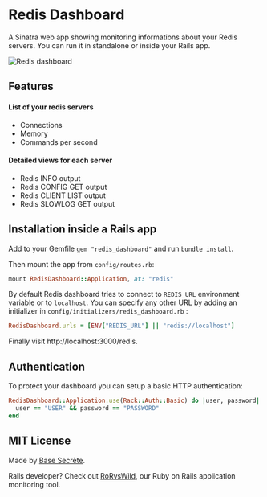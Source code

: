 # Redis Dashboard

A Sinatra web app showing monitoring informations about your Redis servers.
You can run it in standalone or inside your Rails app.

![Redis dashboard](https://github.com/BaseSecrete/redis_dashboard/blob/master/screenshot.jpg)

## Features

#### List of your redis servers
  - Connections
  - Memory
  - Commands per second

#### Detailed views for each server
  - Redis INFO output
  - Redis CONFIG GET output
  - Redis CLIENT LIST output
  - Redis SLOWLOG GET output

## Installation inside a Rails app

Add to your Gemfile `gem "redis_dashboard"` and run `bundle install`.

Then mount the app from `config/routes.rb`:
```ruby
mount RedisDashboard::Application, at: "redis"
```

By default Redis dashboard tries to connect to `REDIS_URL` environment variable or to `localhost`. You can specify any other URL by adding an initializer in `config/initializers/redis_dashboard.rb` :
```ruby
RedisDashboard.urls = [ENV["REDIS_URL"] || "redis://localhost"]
```

Finally visit http://localhost:3000/redis.

## Authentication

To protect your dashboard you can setup a basic HTTP authentication:

```ruby
RedisDashboard::Application.use(Rack::Auth::Basic) do |user, password|
  user == "USER" && password == "PASSWORD"
end
```

## MIT License

Made by [Base Secrète](https://basesecrete.com).

Rails developer? Check out [RoRvsWild](https://rorvswild.com), our Ruby on Rails application monitoring tool.
